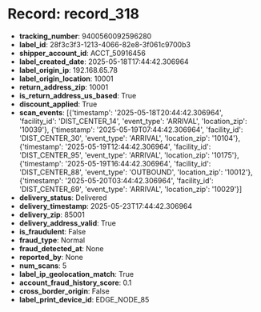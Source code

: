 # Record: record_318

- **tracking_number**: 9400560092596280
- **label_id**: 28f3c3f3-1213-4066-82e8-3f061c9700b3
- **shipper_account_id**: ACCT_50916456
- **label_created_date**: 2025-05-18T17:44:42.306964
- **label_origin_ip**: 192.168.65.78
- **label_origin_location**: 10001
- **return_address_zip**: 10001
- **is_return_address_us_based**: True
- **discount_applied**: True
- **scan_events**: [{'timestamp': '2025-05-18T20:44:42.306964', 'facility_id': 'DIST_CENTER_14', 'event_type': 'ARRIVAL', 'location_zip': '10039'}, {'timestamp': '2025-05-19T07:44:42.306964', 'facility_id': 'DIST_CENTER_30', 'event_type': 'ARRIVAL', 'location_zip': '10104'}, {'timestamp': '2025-05-19T12:44:42.306964', 'facility_id': 'DIST_CENTER_95', 'event_type': 'ARRIVAL', 'location_zip': '10175'}, {'timestamp': '2025-05-19T16:44:42.306964', 'facility_id': 'DIST_CENTER_88', 'event_type': 'OUTBOUND', 'location_zip': '10012'}, {'timestamp': '2025-05-20T03:44:42.306964', 'facility_id': 'DIST_CENTER_69', 'event_type': 'ARRIVAL', 'location_zip': '10029'}]
- **delivery_status**: Delivered
- **delivery_timestamp**: 2025-05-23T17:44:42.306964
- **delivery_zip**: 85001
- **delivery_address_valid**: True
- **is_fraudulent**: False
- **fraud_type**: Normal
- **fraud_detected_at**: None
- **reported_by**: None
- **num_scans**: 5
- **label_ip_geolocation_match**: True
- **account_fraud_history_score**: 0.1
- **cross_border_origin**: False
- **label_print_device_id**: EDGE_NODE_85